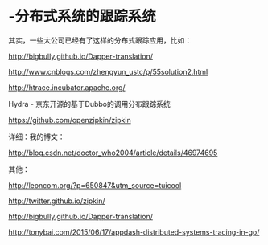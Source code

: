 # -分布式系统的跟踪系统 


其实，一些大公司已经有了这样的分布式跟踪应用，比如：


http://bigbully.github.io/Dapper-translation/
 
http://www.cnblogs.com/zhengyun_ustc/p/55solution2.html

http://htrace.incubator.apache.org/

Hydra - 京东开源的基于Dubbo的调用分布跟踪系统

https://github.com/openzipkin/zipkin


详细：我的博文：

http://blog.csdn.net/doctor_who2004/article/details/46974695


其他：

http://leoncom.org/?p=650847&utm_source=tuicool

http://twitter.github.io/zipkin/

http://bigbully.github.io/Dapper-translation/


http://tonybai.com/2015/06/17/appdash-distributed-systems-tracing-in-go/

